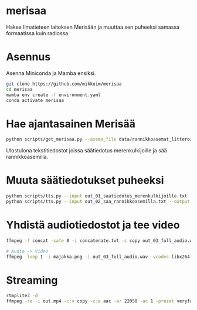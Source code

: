 # merisaa
Hakee Ilmatieteen laitoksen Merisään ja muuttaa sen puheeksi samassa formaatissa kuin radiossa

# Asennus

Asenna Miniconda ja Mamba ensiksi.

```bash
git clone https://github.com/mikkoim/merisaa
cd merisaa
mamba env create -f environment.yaml
conda activate merisaa
```


# Hae ajantasainen Merisää 
 
```bash
python scripts/get_merisaa.py --asema_file data/rannikkoasemat_litteroitu.txt
```
Ulostulona tekstitiedostot joissa säätiedotus merenkulkijoille ja sää rannikkoasemilla.

# Muuta säätiedotukset puheeksi
```bash
python scripts/tts.py --input out_01_saatiedotus_merenkulkijoille.txt --output out_01_saatiedotus_merenkulkijoille.wav
python scripts/tts.py --input out_02_saa_rannikkoasemilla.txt --output out_02_saa_rannikkoasemilla.wav
```

# Yhdistä audiotiedostot ja tee video
```bash
ffmpeg -f concat -safe 0 -i concatenate.txt -c copy out_03_full_audio.wav

# Audio -> Video 
ffmpeg -loop 1 -i majakka.png -i out_03_full_audio.wav -vcodec libx264 -shortest out.mp4
```

# Streaming
```bash
rtmplite3 -d
ffmpeg -re -i out.mp4 -c:v copy -c:a aac -ar 22050 -ac 1 -preset veryfast -f flv rtmp://localhost/stream
```
